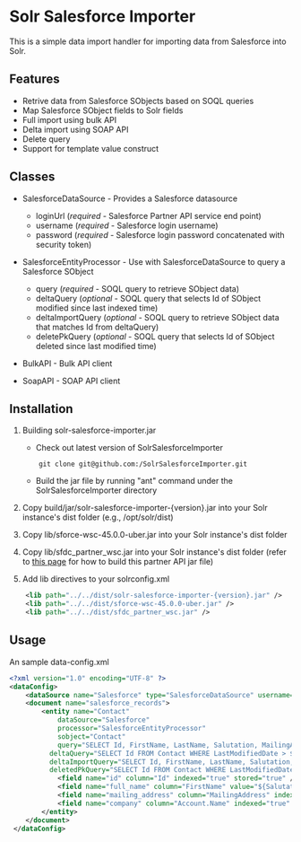 # Solr Salesforce Importer
This is a simple data import handler for importing data from Salesforce into Solr.

## Features
* Retrive data from Salesforce SObjects based on SOQL queries
* Map Salesforce SObject fields to Solr fields
* Full import using bulk API
* Delta import using SOAP API 
* Delete query
* Support for template value construct

## Classes

* SalesforceDataSource - Provides a Salesforce datasource
    * loginUrl     (*required* - Salesforce Partner API service end point)
    * username     (*required* - Salesforce login username)
    * password     (*required* - Salesforce login password concatenated with security token)
    
* SalesforceEntityProcessor - Use with SalesforceDataSource to query a Salesforce SObject
    * query (*required* - SOQL query to retrieve SObject data)
    * deltaQuery (*optional* - SOQL query that selects Id of SObject modified since last indexed time)
    * deltaImportQuery (*optional* - SOQL query to retrieve SObject data that matches Id from deltaQuery)
    * deletePkQuery (*optional* - SOQL query that selects Id of SObject deleted since last modified time)
    
* BulkAPI - Bulk API client

* SoapAPI - SOAP API client

## Installation
1. Building solr-salesforce-importer.jar
    - Check out latest version of SolrSalesforceImporter
    ```
        git clone git@github.com:/SolrSalesforceImporter.git
    ```
    - Build the jar file by running "ant" command under the SolrSalesforceImporter directory
     
3. Copy build/jar/solr-salesforce-importer-{version}.jar into your Solr instance's dist folder (e.g., /opt/solr/dist)
4. Copy lib/sforce-wsc-45.0.0-uber.jar into your Solr instance's dist folder
5. Copy lib/sfdc_partner_wsc.jar into your Solr instance's dist folder (refer to [this page](https://github.com/forcedotcom/wsc) for how to build this partner API jar file)
6. Add lib directives to your solrconfig.xml

```xml
    <lib path="../../dist/solr-salesforce-importer-{version}.jar" />
    <lib path="../../dist/sforce-wsc-45.0.0-uber.jar" />
    <lib path="../../dist/sfdc_partner_wsc.jar" />
```

## Usage
An sample data-config.xml
```xml
<?xml version="1.0" encoding="UTF-8" ?>
<dataConfig>
    <dataSource name="Salesforce" type="SalesforceDataSource" username="user@mycompany.com" password="MyPasswordMySecureToken" loginUrl="https://login.salesforce.com/services/Soap/u/44.0/"/>
    <document name="salesforce_records">
        <entity name="Contact"
            dataSource="Salesforce"
            processor="SalesforceEntityProcessor"
            sobject="Contact"
            query="SELECT Id, FirstName, LastName, Salutation, MailingAddress, Account.Name FROM Contact"
          deltaQuery="SELECT Id FROM Contact WHERE LastModifiedDate > ${dih.Contact.last_index_time}"
          deltaImportQuery="SELECT Id, FirstName, LastName, Salutation, MailingAddress FROM Contact WHERE Id = '${dih.delta.Id}'"
          deletedPkQuery="SELECT Id FROM Contact WHERE LastModifiedDate > ${dih.Contact.last_index_time} AND IsDeleted = true">
            <field name="id" column="Id" indexed="true" stored="true" />
            <field name="full_name" column="FirstName" value="${Salutation} ${FirstName} ${LastName}" indexed="true" stored="true" />
            <field name="mailing_address" column="MailingAddress" indexed="true" stored="true" />
            <field name="company" column="Account.Name" indexed="true" stored="true" />
      	</entity>
    </document>
 </dataConfig>
```
